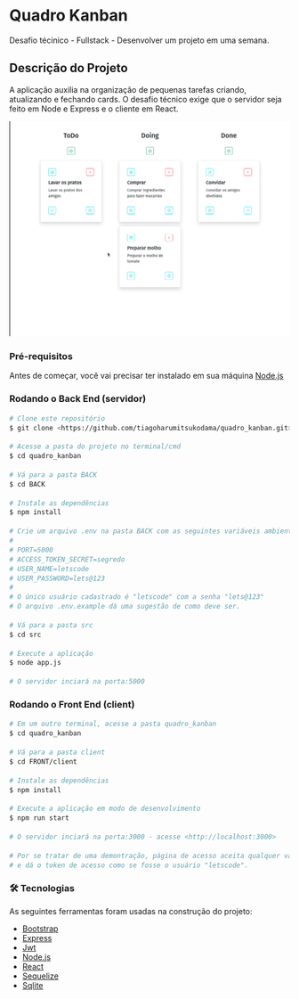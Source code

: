 # Quadro Kanban
Desafio técinico - Fullstack -
Desenvolver um projeto em uma semana.

## Descrição do Projeto
A aplicação auxilia na organização de pequenas tarefas 
criando, atualizando e fechando cards. O desafio técnico
exige que o servidor seja feito em Node e Express e o cliente
em React.

<img src="kanban.gif"/>


### Pré-requisitos

Antes de começar, você vai precisar ter instalado em sua máquina [Node.js](https://nodejs.org/en/)

### Rodando o Back End (servidor)

```bash
# Clone este repositório
$ git clone <https://github.com/tiagoharumitsukodama/quadro_kanban.git>

# Acesse a pasta do projeto no terminal/cmd
$ cd quadro_kanban

# Vá para a pasta BACK
$ cd BACK

# Instale as dependências
$ npm install

# Crie um arquivo .env na pasta BACK com as seguintes variáveis ambientes: 
#
# PORT=5000
# ACCESS_TOKEN_SECRET=segredo
# USER_NAME=letscode
# USER_PASSWORD=lets@123
#
# O único usuário cadastrado é "letscode" com a senha "lets@123"
# O arquivo .env.example dá uma sugestão de como deve ser.

# Vá para a pasta src
$ cd src

# Execute a aplicação
$ node app.js

# O servidor inciará na porta:5000
```

### Rodando o Front End (client)

```bash
# Em um outro terminal, acesse a pasta quadro_kanban
$ cd quadro_kanban

# Vá para a pasta client
$ cd FRONT/client

# Instale as dependências
$ npm install

# Execute a aplicação em modo de desenvolvimento
$ npm run start

# O servidor inciará na porta:3000 - acesse <http://localhost:3000> 

# Por se tratar de uma demontração, página de acesso aceita qualquer valor
# e dá o token de acesso como se fosse o usuário "letscode".
```


### 🛠 Tecnologias

As seguintes ferramentas foram usadas na construção do projeto:

- [Bootstrap](https://getbootstrap.com/)
- [Express](https://expressjs.com/)
- [Jwt](https://jwt.io/)
- [Node.js](https://nodejs.org/en/)
- [React](https://pt-br.reactjs.org/)
- [Sequelize](https://sequelize.org/)
- [Sqlite](https://www.sqlite.org/index.html)


